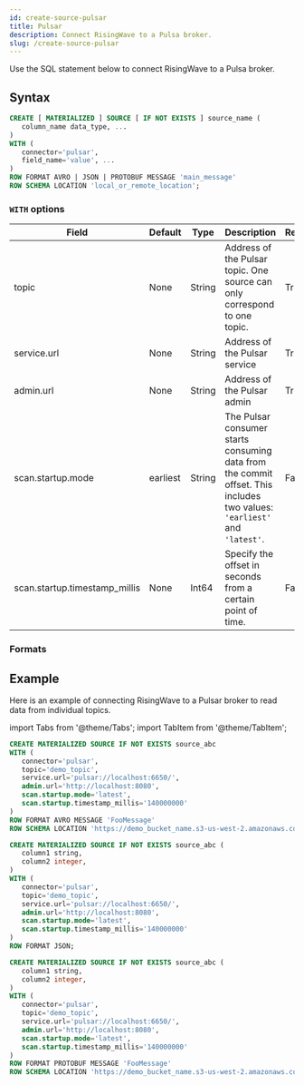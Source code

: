 ```yaml
---
id: create-source-pulsar
title: Pulsar
description: Connect RisingWave to a Pulsa broker.
slug: /create-source-pulsar
---
```



Use the SQL statement below to connect RisingWave to a Pulsa broker.

## Syntax

```sql
CREATE [ MATERIALIZED ] SOURCE [ IF NOT EXISTS ] source_name (
   column_name data_type, ...
)
WITH (
   connector='pulsar',
   field_name='value', ...
)
ROW FORMAT AVRO | JSON | PROTOBUF MESSAGE 'main_message'
ROW SCHEMA LOCATION 'local_or_remote_location';
```
### `WITH` options

|Field|	Default|	Type|	Description|	Required?|
|---|---|---|---|---|
|topic	|None	|String	|Address of the Pulsar topic. One source can only correspond to one topic.	|True|
|service.url	|None	|String	|Address of the Pulsar service	|True|
|admin.url	|None	|String	|Address of the Pulsar admin	|True|
|scan.startup.mode	|earliest	|String	|The Pulsar consumer starts consuming data from the commit offset. This includes two values: `'earliest'` and `'latest'`.	|False|
|scan.startup.timestamp_millis	|None	|Int64	|Specify the offset in seconds from a certain point of time.	|False|

### Formats


## Example
Here is an example of connecting RisingWave to a Pulsar broker to read data from individual topics.

import Tabs from '@theme/Tabs';
import TabItem from '@theme/TabItem';

<Tabs>
<TabItem value="avro" label="Avro" default>

```sql
CREATE MATERIALIZED SOURCE IF NOT EXISTS source_abc 
WITH (
   connector='pulsar',
   topic='demo_topic',
   service.url='pulsar://localhost:6650/',
   admin.url='http://localhost:8080',
   scan.startup.mode='latest',
   scan.startup.timestamp_millis='140000000'
)
ROW FORMAT AVRO MESSAGE 'FooMessage'
ROW SCHEMA LOCATION 'https://demo_bucket_name.s3-us-west-2.amazonaws.com/demo.avsc';
```
</TabItem>
<TabItem value="json" label="JSON" default>

```sql
CREATE MATERIALIZED SOURCE IF NOT EXISTS source_abc (
   column1 string,
   column2 integer,
)
WITH (
   connector='pulsar',
   topic='demo_topic',
   service.url='pulsar://localhost:6650/',
   admin.url='http://localhost:8080',
   scan.startup.mode='latest',
   scan.startup.timestamp_millis='140000000'
)
ROW FORMAT JSON;
```
</TabItem>
<TabItem value="pb" label="Protobuf" default>

```sql
CREATE MATERIALIZED SOURCE IF NOT EXISTS source_abc (
   column1 string,
   column2 integer,
)
WITH (
   connector='pulsar',
   topic='demo_topic',
   service.url='pulsar://localhost:6650/',
   admin.url='http://localhost:8080',
   scan.startup.mode='latest',
   scan.startup.timestamp_millis='140000000'
)
ROW FORMAT PROTOBUF MESSAGE 'FooMessage'
ROW SCHEMA LOCATION 'https://demo_bucket_name.s3-us-west-2.amazonaws.com/demo.proto';
```
</TabItem>
</Tabs>
